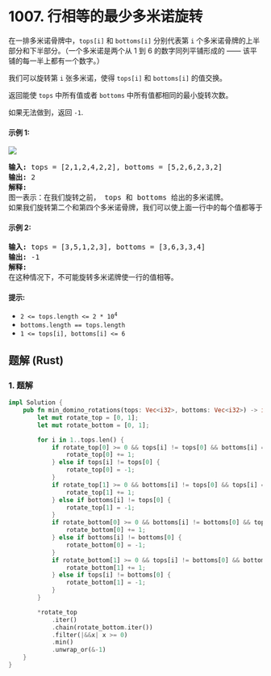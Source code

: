 # 1007. 行相等的最少多米诺旋转
在一排多米诺骨牌中，`tops[i]` 和 `bottoms[i]` 分别代表第 `i` 个多米诺骨牌的上半部分和下半部分。（一个多米诺是两个从 1 到 6 的数字同列平铺形成的 —— 该平铺的每一半上都有一个数字。）

我们可以旋转第 `i` 张多米诺，使得 `tops[i]` 和 `bottoms[i]` 的值交换。

返回能使 `tops` 中所有值或者 `bottoms` 中所有值都相同的最小旋转次数。

如果无法做到，返回 `-1`.

#### 示例 1:
![](https://assets.leetcode.com/uploads/2021/05/14/domino.png)
<pre>
<strong>输入:</strong> tops = [2,1,2,4,2,2], bottoms = [5,2,6,2,3,2]
<strong>输出:</strong> 2
<strong>解释:</strong>
图一表示：在我们旋转之前， tops 和 bottoms 给出的多米诺牌。
如果我们旋转第二个和第四个多米诺骨牌，我们可以使上面一行中的每个值都等于 2，如图二所示。
</pre>

#### 示例 2:
<pre>
<strong>输入:</strong> tops = [3,5,1,2,3], bottoms = [3,6,3,3,4]
<strong>输出:</strong> -1
<strong>解释:</strong>
在这种情况下，不可能旋转多米诺牌使一行的值相等。
</pre>

#### 提示:
* <code>2 <= tops.length <= 2 * 10<sup>4</sup></code>
* `bottoms.length == tops.length`
* `1 <= tops[i], bottoms[i] <= 6`

## 题解 (Rust)

### 1. 题解
```Rust
impl Solution {
    pub fn min_domino_rotations(tops: Vec<i32>, bottoms: Vec<i32>) -> i32 {
        let mut rotate_top = [0, 1];
        let mut rotate_bottom = [0, 1];

        for i in 1..tops.len() {
            if rotate_top[0] >= 0 && tops[i] != tops[0] && bottoms[i] == tops[0] {
                rotate_top[0] += 1;
            } else if tops[i] != tops[0] {
                rotate_top[0] = -1;
            }
            if rotate_top[1] >= 0 && bottoms[i] != tops[0] && tops[i] == tops[0] {
                rotate_top[1] += 1;
            } else if bottoms[i] != tops[0] {
                rotate_top[1] = -1;
            }
            if rotate_bottom[0] >= 0 && bottoms[i] != bottoms[0] && tops[i] == bottoms[0] {
                rotate_bottom[0] += 1;
            } else if bottoms[i] != bottoms[0] {
                rotate_bottom[0] = -1;
            }
            if rotate_bottom[1] >= 0 && tops[i] != bottoms[0] && bottoms[i] == bottoms[0] {
                rotate_bottom[1] += 1;
            } else if tops[i] != bottoms[0] {
                rotate_bottom[1] = -1;
            }
        }

        *rotate_top
            .iter()
            .chain(rotate_bottom.iter())
            .filter(|&&x| x >= 0)
            .min()
            .unwrap_or(&-1)
    }
}
```
